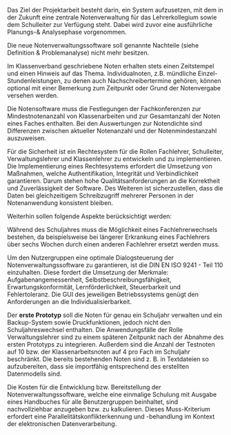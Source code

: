 Das Ziel der Projektarbeit besteht darin, ein System aufzusetzen, mit dem in der Zukunft eine zentrale Notenverwaltung für das Lehrerkollegium sowie dem Schulleiter zur Verfügung steht. Dabei wird zuvor eine ausführliche Planungs-& Analysephase vorgenommen.

Die neue Notenverwaltungssoftware soll genannte Nachteile (siehe Definition & Problemanalyse) nicht mehr besitzen.

Im Klassenverband geschriebene Noten erhalten stets einen Zeitstempel und einen Hinweis auf das Thema. Individualnoten, z.B. mündliche Einzel-Stundenleistungen, zu denen auch Nachschreibertermine gehören, können optional mit einer Bemerkung zum Zeitpunkt oder Grund der Notenvergabe versehen werden.

Die Notensoftware muss die Festlegungen der Fachkonferenzen zur Mindestnotenanzahl von Klassenarbeiten und zur Gesamtanzahl der Noten eines Faches enthalten. Bei den Auswertungen zur Notendichte sind Differenzen zwischen aktueller Notenanzahl und der Notenmindestanzahl auszuweisen.

Für die Sicherheit ist ein Rechtesystem für die Rollen Fachlehrer, Schulleiter, Verwaltungslehrer und Klassenlehrer zu entwickeln und zu implementieren. Die Implementierung eines Rechtesystems erfordert die Umsetzung von Maßnahmen, welche Authentifikation, Integrität und Verbindlichkeit garantieren. Darum stehen hohe Qualitätsanforderungen an die Korrektheit und Zuverlässigkeit der Software. Des Weiteren ist sicherzustellen, dass die Daten bei gleichzeitigem Schreibzugriff mehrerer Personen in der Notenanwendung konsistent bleiben.

Weiterhin sollen folgende Aspekte berücksichtigt werden:

Während des Schuljahres muss die Möglichkeit eines Fachlehrerwechsels bestehen, da beispielsweise bei längerer Erkrankung eines Fachlehrers über sechs Wochen durch einen anderen Fachlehrer ersetzt werden muss.

Um den Nutzergruppen eine optimale Dialogsteuerung der Notenverwaltungssoftware zu garantieren, ist die DIN EN ISO 9241 - Teil 110 einzuhalten. Diese fordert die Umsetzung der Merkmale: Aufgabenangemessenheit, Selbstbeschreibungsfähigkeit, Erwartungskonformität, Lernförderlichkeit, Steuerbarkeit und Fehlertoleranz.
Die GUI des jeweiligen Betriebssystems genügt den Anforderungen an die Individualisierbarkeit.

Der **erste Prototyp** soll die Noten für genau ein Schuljahr verwalten und ein Backup-System sowie Druckfunktionen, jedoch nicht den Schuljahreswechsel enthalten. Die Anwendungsfälle der Rolle Verwaltungslehrer sind zu einem späteren Zeitpunkt nach der Abnahme des ersten Prototyps zu integrieren. Außerdem sind die Anzahl der Testnoten auf 10 bzw. der Klassenarbeitsnoten auf 4 pro Fach im Schuljahr beschränkt. Die bereits bestehenden Noten sind z. B. in Textdateien so aufzubereiten, dass sie importfähig entsprechend des erstellten Datenmodells sind.

Die Kosten für die Entwicklung bzw. Bereitstellung der Notenverwaltungssoftware, welche eine einmalige Schulung mit Ausgabe eines Handbuches für alle Benutzergruppen beinhaltet, sind nachvollziehbar anzugeben bzw. zu kalkulieren.
Dieses Muss-Kriterium erfordert eine Parallelitätskonflikterkennung und -behandlung im Kontext der elektronischen Datenverarbeitung.
